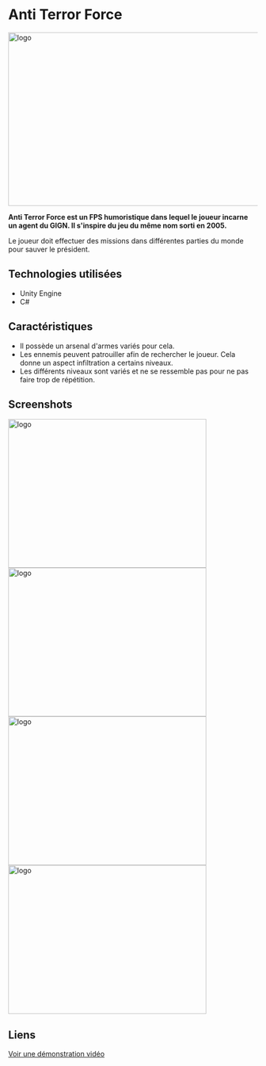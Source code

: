 # Anti Terror Force

<img class="img-fluid" src="https://helisoya.github.io/Portfolio/assets/img/portfolio/ATF.png" alt="logo" height=350 width=600>

**Anti Terror Force est un FPS humoristique dans lequel le joueur incarne un agent du GIGN. Il s'inspire du jeu du même nom sorti en 2005.**

Le joueur doit effectuer des missions dans différentes parties du monde pour sauver le président.

## Technologies utilisées
- Unity Engine
- C#

## Caractéristiques
- Il possède un arsenal d'armes variés pour cela.
- Les ennemis peuvent patrouiller afin de rechercher le joueur. Cela donne un aspect infiltration a certains niveaux.
- Les différents niveaux sont variés et ne se ressemble pas pour ne pas faire trop de répétition. 

## Screenshots

<div>
<img class="img-fluid" src="https://helisoya.github.io/Portfolio/assets/img/screenshots/AntiTerrorForce/1.png" alt="logo" height=300 width=400>
<img class="img-fluid" src="https://helisoya.github.io/Portfolio/assets/img/screenshots/AntiTerrorForce/2.png" alt="logo" height=300 width=400>
<img class="img-fluid" src="https://helisoya.github.io/Portfolio/assets/img/screenshots/AntiTerrorForce/3.png" alt="logo" height=300 width=400>
<img class="img-fluid" src="https://helisoya.github.io/Portfolio/assets/img/screenshots/AntiTerrorForce/4.png" alt="logo" height=300 width=400>
</div>


## Liens
<a class="btn btn-primary" href="https://helisoya.github.io/Portfolio/assets/video/ATF.mp4">Voir une démonstration vidéo</a>

